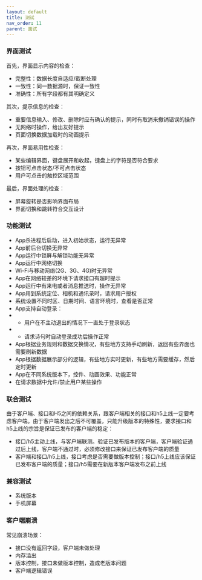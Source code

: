 ```yaml
---
layout: default
title: 测试
nav_order: 11
parent: 面试
---
```


### 界面测试

首先，界面显示内容的检查：
- 完整性：数据长度自适应/截断处理
- 一致性：同一数据源时，保证一致性
- 准确性：所有字段都有其明确定义

其次，提示信息的检查：
- 重要信息输入、修改、删除时应有确认的提示，同时有取消来撤销错误的操作
- 无网络时操作，给出友好提示
- 页面切换数据加载时的动画提示

再次，界面易用性检查：
- 某些编辑界面，键盘展开和收起，键盘上的字符是否符合要求
- 按钮可点击状态/不可点击状态
- 用户可点击的触控区域范围

最后，界面处理的检查：
- 屏幕旋转是否影响界面布局
- 界面切换和跳转符合交互设计

### 功能测试

- App杀进程后启动，进入初始状态，运行无异常
- App前后台切换无异常
- App运行中锁屏与解锁功能无异常
- App运行中网络切换
- Wi-Fi与移动网络(2G、3G、4G)时无异常
- App在网络较差的环境下请求接口有超时提示
- App运行中有来电或者消息推送时，操作无异常
- App用到系统定位、相机和通讯录时，请求用户授权
- 系统设置不同时区、日期时间、语言环境时，查看是否正常
- App支持自动登录：
- - 用户在不主动退出的情况下一直处于登录状态
- - 请求诗句时自动登录成功后操作正常
- App根据业务规则和数据交换情况，有些地方支持手动刷新，返回有些界面也需要刷新数据
- App根据数据展示部分的逻辑，有些地方实时更新，有些地方需要缓存，然后定时更新
- App在不同系统版本下，控件、动画效果、功能正常
- 在请求数据中允许/禁止用户某些操作

### 联合测试

由于客户端、接口和H5之间的依赖关系，跟客户端相关的接口和h5上线一定要考虑客户端。由于客户端发出之后不可覆盖，只能升级版本的特殊性，要求接口和h5上线的宗旨是保证已发布的客户端的稳定：
- 接口/h5主动上线，与客户端联测。验证已发布版本的客户端，客户端验证通过后上线，客户端不通过时，必须修改接口来保证已发布客户端的质量
- 客户端和接口/h5上线，接口考虑是否需要做版本控制；接口/h5上线应该保证已发布客户端的质量；接口/h5需要在新版本客户端发布之前上线

### 兼容测试

- 系统版本
- 手机屏幕

### 客户端崩溃

常见崩溃场景：
- 接口没有返回字段，客户端未做处理
- 内存溢出
- 版本控制，接口未做版本控制，造成老版本问题
- 客户端逻辑错误